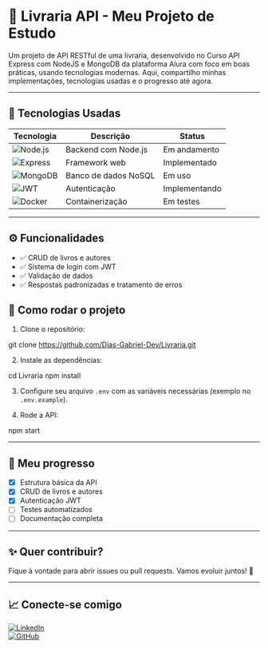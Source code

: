 # 🚀 Livraria API - Meu Projeto de Estudo

Um projeto de API RESTful de uma livraria, desenvolvido no Curso API Express com NodeJS e MongoDB da plataforma Alura com foco em boas práticas, usando tecnologias modernas. Aqui, compartilho minhas implementações, tecnologias usadas e o progresso até agora.

---

## 🔧 Tecnologias Usadas

| Tecnologia | Descrição | Status |
|--------------|--------------|---------|
| ![Node.js](https://img.shields.io/badge/Node.js-339933?style=for-the-badge&logo=node.js&logoColor=white) | Backend com Node.js | Em andamento |
| ![Express](https://img.shields.io/badge/Express.js-000000?style=for-the-badge&logo=express&logoColor=white) | Framework web | Implementado |
| ![MongoDB](https://img.shields.io/badge/MongoDB-47A248?style=for-the-badge&logo=mongodb&logoColor=white) | Banco de dados NoSQL | Em uso |
| ![JWT](https://img.shields.io/badge/JWT-black?style=for-the-badge) | Autenticação | Implementando |
| ![Docker](https://img.shields.io/badge/Docker-2496ED?style=for-the-badge&logo=docker&logoColor=white) | Containerização | Em testes |

---

## ⚙️ Funcionalidades

- ✅ CRUD de livros e autores  
- ✅ Sistema de login com JWT  
- ✅ Validação de dados  
- ✅ Respostas padronizadas e tratamento de erros  



## 🚀 Como rodar o projeto

1. Clone o repositório:

git clone https://github.com/Dias-Gabriel-Dev/Livraria.git


2. Instale as dependências:

cd Livraria
npm install

3. Configure seu arquivo `.env` com as variáveis necessárias (exemplo no `.env.example`).

4. Rode a API:

npm start



---

## 📝 Meu progresso

- [x] Estrutura básica da API  
- [x] CRUD de livros e autores  
- [x] Autenticação JWT  
- [ ] Testes automatizados  
- [ ] Documentação completa  

---

## ✨ Quer contribuir?

Fique à vontade para abrir issues ou pull requests. Vamos evoluir juntos! 🚀

---

## 📈 Conecte-se comigo

[![LinkedIn](https://img.shields.io/badge/LinkedIn-0077B5?style=for-the-badge&logo=linkedin&logoColor=white)](https://www.linkedin.com/in/gabriel-henrique-dos-santos-dias-7b5b61346/)  
[![GitHub](https://img.shields.io/badge/GitHub-181717?style=for-the-badge&logo=github&logoColor=white)](https://github.com/Dias-Gabriel-Dev)
